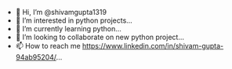 - 👋 Hi, I’m @shivamgupta1319
- 👀 I’m interested in python projects...
- 🌱 I’m currently learning python...
- 💞️ I’m looking to collaborate on new python project...
- 📫 How to reach me https://www.linkedin.com/in/shivam-gupta-94ab95204/...

<!---
shivamgupta1319/shivamgupta1319 is a ✨ special ✨ repository because its `README.md` (this file) appears on your GitHub profile.
You can click the Preview link to take a look at your changes.
--->
